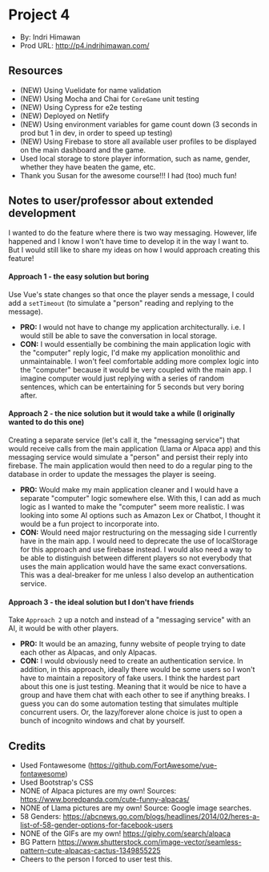 # Project 4
* By: Indri Himawan
* Prod URL: http://p4.indrihimawan.com/

## Resources
* (NEW) Using Vuelidate for name validation
* (NEW) Using Mocha and Chai for `CoreGame` unit testing
* (NEW) Using Cypress for e2e testing
* (NEW) Deployed on Netlify
* (NEW) Using environment variables for game count down (3 seconds in prod but 1 in dev, in order to speed up testing)
* (NEW) Using Firebase to store all available user profiles to be displayed on the main dashboard and the game.
* Used local storage to store player information, such as name, gender, whether they have beaten the game, etc.
* Thank you Susan for the awesome course!!! I had (too) much fun! 

## Notes to user/professor about extended development
I wanted to do the feature where there is two way messaging. However, life happened and I know I won't have time to develop it in the way I want to. But I would still like to share my ideas on how I would approach creating this feature!

#### Approach 1 - the easy solution but boring
Use Vue's state changes so that once the player sends a message, I could add a `setTimeout` (to simulate a "person" reading and replying to the message). 
* **PRO:** I would not have to change my application architecturally. i.e. I would still be able to save the conversation in local storage.
* **CON:** I would essentially be combining the main application logic with the "computer" reply logic, I'd make my application monolithic and unmaintainable. I won't feel comfortable adding more complex logic into the "computer" because it would be very coupled with the main app. I imagine computer would just replying with a series of random sentences, which can be entertaining for 5 seconds but very boring after.  

#### Approach 2 - the nice solution but it would take a while (I originally wanted to do this one)
Creating a separate service (let's call it, the "messaging service") that would receive calls from the main application (Llama or Alpaca app) and this messaging service would simulate a "person" and persist their reply into firebase. The main application would then need to do a regular ping to the database in order to update the messages the player is seeing.
* **PRO:** Would make my main application cleaner and I would have a separate "computer" logic somewhere else. With this, I can add as much logic as I wanted to make the "computer" seem more realistic. I was looking into some AI options such as Amazon Lex or Chatbot, I thought it would be a fun project to incorporate into.
* **CON:** Would need major restructuring on the messaging side I currently have in the main app. I would need to deprecate the use of localStorage for this approach and use firebase instead. I would also need a way to be able to distinguish between different players so not everybody that uses the main application would have the same exact conversations. This was a deal-breaker for me unless I also develop an authentication service.

#### Approach 3 - the ideal solution but I don't have friends
Take `Approach 2` up a notch and instead of a "messaging service" with an AI, it would be with other players. 
* **PRO:** It would be an amazing, funny website of people trying to date each other as Alpacas, and only Alpacas.
* **CON:** I would obviously need to create an authentication service. In addition, in this approach, ideally there would be some users so I won't have to maintain a repository of fake users. I think the hardest part about this one is just testing. Meaning that it would be nice to have a group and have them chat with each other to see if anything breaks. I guess you can do some automation testing that simulates multiple concurrent users. Or, the lazy/forever alone choice is just to open a bunch of incognito windows and chat by yourself. 

## Credits
* Used Fontawesome (https://github.com/FortAwesome/vue-fontawesome)
* Used Bootstrap's CSS
* NONE of Alpaca pictures are my own! Sources: https://www.boredpanda.com/cute-funny-alpacas/
* NONE of Llama pictures are my own! Source: Google image searches.
* 58 Genders: https://abcnews.go.com/blogs/headlines/2014/02/heres-a-list-of-58-gender-options-for-facebook-users
* NONE of the GIFs are my own! https://giphy.com/search/alpaca
* BG Pattern https://www.shutterstock.com/image-vector/seamless-pattern-cute-alpacas-cactus-1349855225
* Cheers to the person I forced to user test this.
